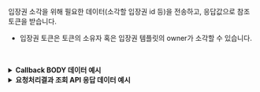 입장권 소각을 위해 필요한 데이터(소각할 입장권 id 등)을 전송하고, 응답값으로 참조 토큰을 받습니다.

- 입장권 토큰은 토큰의 소유자 혹은 입장권 템플릿의 owner가 소각할 수 있습니다.
<p><br/></p>

<details>
  <summary><b>Callback BODY 데이터 예시</b></summary>

```json
{
  "request_id": "d0d197b8-1e69-4da6-9f0d-d4803b18ebd4",
  "status": "COMPLETE",
  "results": {
    "transaction_hash": "0xc3e266f70b759feff43324882fbec3f9d0fd8c2e390a86bc6fa7b91530985a90",
    "transaction_gas_used": 108496,
    "requested_at": "2024-07-16T23:26:50+09:00",
    "finished_at": "2024-07-17T08:26:53+09:00"
  }
}
```

</details>

<details>
  <summary><b>요청처리결과 조회 API 응답 데이터 예시</b></summary>

```json
{
  "code": "20000",
  "message": "SUCCESS",
  "request_id": "d0d197b8-1e69-4da6-9f0d-d4803b18ebd4",
  "status": "COMPLETE",
  "results": {
    "transaction_hash": "0xc3e266f70b759feff43324882fbec3f9d0fd8c2e390a86bc6fa7b91530985a90",
    "transaction_gas_used": 108496,
    "requested_at": "2024-07-16T23:26:50+09:00",
    "finished_at": "2024-07-17T08:26:54+09:00"
  }
}
```

</details>
